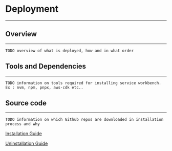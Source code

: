 # Deployment

---

## Overview

---

`TODO overview of what is deployed, how and in what order`

## Tools and Dependencies

---

`TODO information on tools required for installing service workbench. Ex : nvm, npm, pnpx, aws-cdk etc..`

## Source code

---

`TODO information on which Github repos are downloaded in installation process and why`

[Installation Guide](./INSTALLATION.md)

[Uninstallation Guide](./UNINSTALLATION.md)
